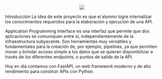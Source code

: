 <p align=center><img src=https://assets.soyhenry.com/logoOG.png><p>
Introducción
La idea de este proyecto es que el alumno logre internalizar los conocimientos requeridos para la elaboración y ejecución de una API.

Application Programming Interface es una interfaz que permite que dos aplicaciones se comuniquen entre sí, independientemente de la infraestructura subyacente. Son herramientas muy versátiles y fundamentales para la creación de, por ejemplo, pipelines, ya que permiten mover y brindar acceso simple a los datos que se quieran disponibilizar a través de los diferentes endpoints, o puntos de salida de la API.

Hoy en día contamos con FastAPI, un web framework moderno y de alto rendimiento para construir APIs con Python.
